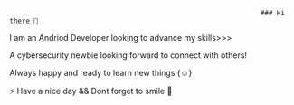                                                                   ### Hi there 👋

I am an Andriod Developer looking to advance my skills>>>

A cybersecurity newbie looking forward to connect with others!

Always happy and ready to learn new things {:relaxed:}

 ⚡ Have a nice day && Dont forget to smile  :smiling_face_with_three_hearts:

<!--
**slightlybae/slightlybae** is a ✨ _special_ ✨ repository because its `README.md` (this file) appears on your GitHub profile.

Here are some ideas to get you started:

- 🔭 I’m currently working on ...
- 🌱 I’m currently learning ...
- 👯 I’m looking to collaborate on ...
- 🤔 I’m looking for help with ...
- 💬 Ask me about ...
- 📫 How to reach me: ...
- 😄 Pronouns: ...
- ⚡ Fun fact: ...  Always smiling "Can't help it"
-->
